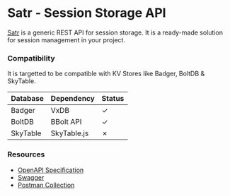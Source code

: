 # Satr - Session Storage API

[Satr](https://isurfer21.github.io/satr/htdocs/index.html) is a generic REST API for session storage. It is a ready-made solution for session management in your project.

### Compatibility

It is targetted to be compatible with KV Stores like Badger, BoltDB & SkyTable.

| Database | Dependency  | Status |
|----------|-------------|--------|
| Badger   | VxDB        | ✓      |
| BoltDB   | BBolt API   | ✓      |
| SkyTable | SkyTable.js | ✗      |

### Resources

*   [OpenAPI Specification](https://isurfer21.github.io/satr/htdocs/satr.oas3.html)
*   [Swagger](https://isurfer21.github.io/satr/htdocs/satr.swagger.yaml)
*   [Postman Collection](https://isurfer21.github.io/satr/htdocs/satr.postman_collection.json)